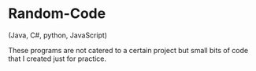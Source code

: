 # Random-Code
(Java, C#, python, JavaScript)

These programs are not catered to a certain project but small bits of code that I created just for practice.
